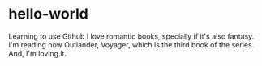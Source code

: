 # hello-world
Learning to use Github
I love romantic books, specially if it's also fantasy. I'm reading now Outlander, Voyager, which is the third book of the series.
And, I'm loving it.
